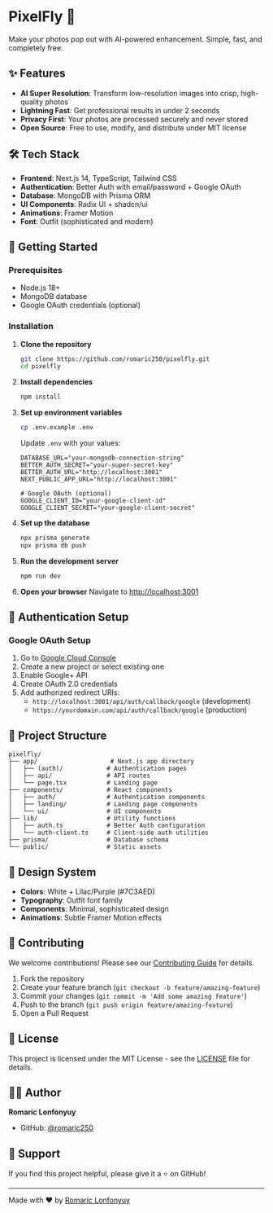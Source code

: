 # PixelFly 🚀

Make your photos pop out with AI-powered enhancement. Simple, fast, and completely free.

## ✨ Features

- **AI Super Resolution**: Transform low-resolution images into crisp, high-quality photos
- **Lightning Fast**: Get professional results in under 2 seconds
- **Privacy First**: Your photos are processed securely and never stored
- **Open Source**: Free to use, modify, and distribute under MIT license

## 🛠️ Tech Stack

- **Frontend**: Next.js 14, TypeScript, Tailwind CSS
- **Authentication**: Better Auth with email/password + Google OAuth
- **Database**: MongoDB with Prisma ORM
- **UI Components**: Radix UI + shadcn/ui
- **Animations**: Framer Motion
- **Font**: Outfit (sophisticated and modern)

## 🚀 Getting Started

### Prerequisites

- Node.js 18+ 
- MongoDB database
- Google OAuth credentials (optional)

### Installation

1. **Clone the repository**
   ```bash
   git clone https://github.com/romaric250/pixelfly.git
   cd pixelfly
   ```

2. **Install dependencies**
   ```bash
   npm install
   ```

3. **Set up environment variables**
   ```bash
   cp .env.example .env
   ```
   
   Update `.env` with your values:
   ```env
   DATABASE_URL="your-mongodb-connection-string"
   BETTER_AUTH_SECRET="your-super-secret-key"
   BETTER_AUTH_URL="http://localhost:3001"
   NEXT_PUBLIC_APP_URL="http://localhost:3001"
   
   # Google OAuth (optional)
   GOOGLE_CLIENT_ID="your-google-client-id"
   GOOGLE_CLIENT_SECRET="your-google-client-secret"
   ```

4. **Set up the database**
   ```bash
   npx prisma generate
   npx prisma db push
   ```

5. **Run the development server**
   ```bash
   npm run dev
   ```

6. **Open your browser**
   Navigate to [http://localhost:3001](http://localhost:3001)

## 🔐 Authentication Setup

### Google OAuth Setup

1. Go to [Google Cloud Console](https://console.cloud.google.com/)
2. Create a new project or select existing one
3. Enable Google+ API
4. Create OAuth 2.0 credentials
5. Add authorized redirect URIs:
   - `http://localhost:3001/api/auth/callback/google` (development)
   - `https://yourdomain.com/api/auth/callback/google` (production)

## 📁 Project Structure

```
pixelfly/
├── app/                    # Next.js app directory
│   ├── (auth)/            # Authentication pages
│   ├── api/               # API routes
│   └── page.tsx           # Landing page
├── components/            # React components
│   ├── auth/              # Authentication components
│   ├── landing/           # Landing page components
│   └── ui/                # UI components
├── lib/                   # Utility functions
│   ├── auth.ts            # Better Auth configuration
│   └── auth-client.ts     # Client-side auth utilities
├── prisma/                # Database schema
└── public/                # Static assets
```

## 🎨 Design System

- **Colors**: White + Lilac/Purple (#7C3AED)
- **Typography**: Outfit font family
- **Components**: Minimal, sophisticated design
- **Animations**: Subtle Framer Motion effects

## 🤝 Contributing

We welcome contributions! Please see our [Contributing Guide](CONTRIBUTING.md) for details.

1. Fork the repository
2. Create your feature branch (`git checkout -b feature/amazing-feature`)
3. Commit your changes (`git commit -m 'Add some amazing feature'`)
4. Push to the branch (`git push origin feature/amazing-feature`)
5. Open a Pull Request

## 📄 License

This project is licensed under the MIT License - see the [LICENSE](LICENSE) file for details.

## 👨‍💻 Author

**Romaric Lonfonyuy**
- GitHub: [@romaric250](https://github.com/romaric250)

## 🌟 Support

If you find this project helpful, please give it a ⭐ on GitHub!

---

Made with ❤️ by [Romaric Lonfonyuy](https://github.com/romaric250)
